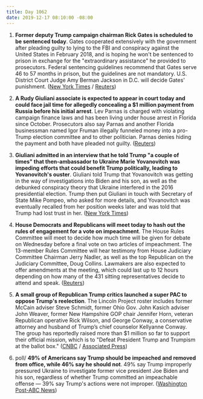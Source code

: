 ```yaml
---
title: Day 1062
date: 2019-12-17 08:10:00 -08:00
---
```


1. **Former deputy Trump campaign chairman Rick Gates is scheduled to be sentenced today**. Gates cooperated extensively with the government after pleading guilty to lying to the FBI and conspiracy against the United States in February 2018, and is hoping he won't be sentenced to prison in exchange for the "extraordinary assistance" he provided to prosecutors. Federal sentencing guidelines recommend that Gates serve 46 to 57 months in prison, but the guidelines are not mandatory. U.S. District Court Judge Amy Berman Jackson in D.C. will decide Gates' punishment. ([New York Times](https://www.nytimes.com/2019/12/17/us/politics/rick-gates-sentencing.html) / [Reuters](https://www.reuters.com/article/us-usa-trump-russia-gates-idUSKBN1YL16K))

2. **A Rudy Giuliani associate is expected to appear in court today and could face jail time for allegedly concealing a $1 million payment from Russia before his initial arrest**. Lev Parnas is charged with violating campaign finance laws and has been living under house arrest in Florida since October. Prosecutors also say Parnas and another Florida businessman named Igor Fruman illegally funneled money into a pro-Trump election committee and to other politician. Parnas denies hiding the payment and both have pleaded not guilty. ([Reuters](https://www.reuters.com/article/us-usa-trump-giuliani-parnas-idUSKBN1YL162))

3. **Giuliani admitted in an interview that he told Trump "a couple of times" that then-ambassador to Ukraine Marie Yovanovitch was impeding efforts that could benefit Trump politically, leading to Yovanovitch's ouster**. Giuliani told Trump that Yovanovitch was getting in the way of investigations into Biden and his son, as well as the debunked conspiracy theory that Ukraine interfered in the 2016 presidential election. Trump then put Giuliani in touch with Secretary of State Mike Pompeo, who asked for more details, and Yovanovitch was eventually recalled from her position weeks later and was told that Trump had lost trust in her. ([New York Times](https://www.nytimes.com/2019/12/16/us/politics/giuliani-yovanovitch-ukraine.html))

4. **House Democrats and Republicans will meet today to hash out the rules of engagement for a vote on impeachment**. The House Rules Committee will meet to decide how much time will be given for debate on Wednesday before a final vote on two articles of impeachment. The 13-member Rules Committee will hear testimony from House Judiciary Committee Chairman Jerry Nadler, as well as the top Republican on the Judiciary Committee, Doug Collins. Lawmakers are also expected to offer amendments at the meeting, which could last up to 12 hours depending on how many of the 431 sitting representatives decide to attend and speak. ([Reuters](https://www.reuters.com/article/us-usa-trump-impeachment-idUSKBN1YL15V))

5. **A small group of Republican Trump critics launched a super PAC to oppose Trump's reelection**. The Lincoln Project roster includes former McCain adviser Steve Schmidt, former Ohio Gov. John Kasich adviser John Weaver, former New Hampshire GOP chair Jennifer Horn, veteran Republican operative Rick Wilson, and George Conway, a conservative attorney and husband of Trump’s chief counselor Kellyanne Conway. The group has reportedly raised more than $1 million so far to support their official mission, which is to "Defeat President Trump and Trumpism at the ballot box." ([CNBC](https://www.cnbc.com/2019/12/17/george-conway-other-conservatives-critics-form-super-pac-to-battle-trump.html) / [Associated Press](https://apnews.com/513cab63a1b3317f6342daf888a10763))

6. poll/ **49% of Americans say Trump should be impeached and removed from office, while 46% say he should not**. 49% say Trump improperly pressured Ukraine to investigate former vice president Joe Biden and his son, regardless of whether Trump committed an impeachable offense — 39% say Trump's actions were not improper. ([Washington Post-ABC News](https://www.washingtonpost.com/politics/americans-locked-in-partisan-stalemate-on-removing-trump-from-office-post-abc-poll-finds/2019/12/16/528aa7b8-2034-11ea-bed5-880264cc91a9_story.html))